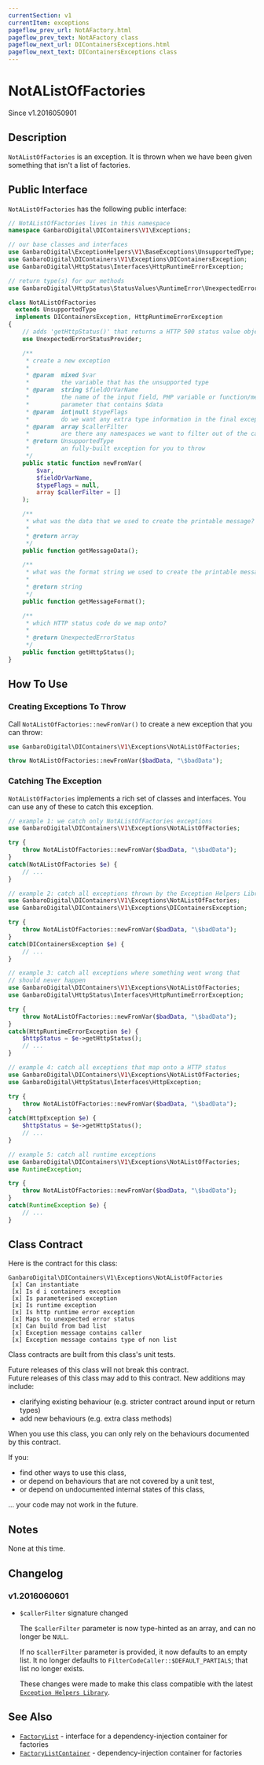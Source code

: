 ```yaml
---
currentSection: v1
currentItem: exceptions
pageflow_prev_url: NotAFactory.html
pageflow_prev_text: NotAFactory class
pageflow_next_url: DIContainersExceptions.html
pageflow_next_text: DIContainersExceptions class
---
```


# NotAListOfFactories

<div class="callout info" markdown="1">
Since v1.2016050901
</div>

## Description

`NotAListOfFactories` is an exception. It is thrown when we have been given something that isn't a list of factories.

## Public Interface

`NotAListOfFactories` has the following public interface:

```php
// NotAListOfFactories lives in this namespace
namespace GanbaroDigital\DIContainers\V1\Exceptions;

// our base classes and interfaces
use GanbaroDigital\ExceptionHelpers\V1\BaseExceptions\UnsupportedType;
use GanbaroDigital\DIContainers\V1\Exceptions\DIContainersException;
use GanbaroDigital\HttpStatus\Interfaces\HttpRuntimeErrorException;

// return type(s) for our methods
use GanbaroDigital\HttpStatus\StatusValues\RuntimeError\UnexpectedErrorStatus;

class NotAListOfFactories
  extends UnsupportedType
  implements DIContainersException, HttpRuntimeErrorException
{
    // adds 'getHttpStatus()' that returns a HTTP 500 status value object
    use UnexpectedErrorStatusProvider;

    /**
     * create a new exception
     *
     * @param  mixed $var
     *         the variable that has the unsupported type
     * @param  string $fieldOrVarName
     *         the name of the input field, PHP variable or function/method
     *         parameter that contains $data
     * @param  int|null $typeFlags
     *         do we want any extra type information in the final exception message?
     * @param  array $callerFilter
     *         are there any namespaces we want to filter out of the call stack?
     * @return UnsupportedType
     *         an fully-built exception for you to throw
     */
    public static function newFromVar(
        $var,
        $fieldOrVarName,
        $typeFlags = null,
        array $callerFilter = []
    );

    /**
     * what was the data that we used to create the printable message?
     *
     * @return array
     */
    public function getMessageData();

    /**
     * what was the format string we used to create the printable message?
     *
     * @return string
     */
    public function getMessageFormat();

    /**
     * which HTTP status code do we map onto?
     *
     * @return UnexpectedErrorStatus
     */
    public function getHttpStatus();
}
```

## How To Use

### Creating Exceptions To Throw

Call `NotAListOfFactories::newFromVar()` to create a new exception that you can throw:

```php
use GanbaroDigital\DIContainers\V1\Exceptions\NotAListOfFactories;

throw NotAListOfFactories::newFromVar($badData, "\$badData");
```

### Catching The Exception

`NotAListOfFactories` implements a rich set of classes and interfaces. You can use any of these to catch this exception.

```php
// example 1: we catch only NotAListOfFactories exceptions
use GanbaroDigital\DIContainers\V1\Exceptions\NotAListOfFactories;

try {
    throw NotAListOfFactories::newFromVar($badData, "\$badData");
}
catch(NotAListOfFactories $e) {
    // ...
}
```

```php
// example 2: catch all exceptions thrown by the Exception Helpers Library
use GanbaroDigital\DIContainers\V1\Exceptions\NotAListOfFactories;
use GanbaroDigital\DIContainers\V1\Exceptions\DIContainersException;

try {
    throw NotAListOfFactories::newFromVar($badData, "\$badData");
}
catch(DIContainersException $e) {
    // ...
}
```

```php
// example 3: catch all exceptions where something went wrong that
// should never happen
use GanbaroDigital\DIContainers\V1\Exceptions\NotAListOfFactories;
use GanbaroDigital\HttpStatus\Interfaces\HttpRuntimeErrorException;

try {
    throw NotAListOfFactories::newFromVar($badData, "\$badData");
}
catch(HttpRuntimeErrorException $e) {
    $httpStatus = $e->getHttpStatus();
    // ...
}
```

```php
// example 4: catch all exceptions that map onto a HTTP status
use GanbaroDigital\DIContainers\V1\Exceptions\NotAListOfFactories;
use GanbaroDigital\HttpStatus\Interfaces\HttpException;

try {
    throw NotAListOfFactories::newFromVar($badData, "\$badData");
}
catch(HttpException $e) {
    $httpStatus = $e->getHttpStatus();
    // ...
}
```

```php
// example 5: catch all runtime exceptions
use GanbaroDigital\DIContainers\V1\Exceptions\NotAListOfFactories;
use RuntimeException;

try {
    throw NotAListOfFactories::newFromVar($badData, "\$badData");
}
catch(RuntimeException $e) {
    // ...
}
```

## Class Contract

Here is the contract for this class:

    GanbaroDigital\DIContainers\V1\Exceptions\NotAListOfFactories
     [x] Can instantiate
     [x] Is d i containers exception
     [x] Is parameterised exception
     [x] Is runtime exception
     [x] Is http runtime error exception
     [x] Maps to unexpected error status
     [x] Can build from bad list
     [x] Exception message contains caller
     [x] Exception message contains type of non list

Class contracts are built from this class's unit tests.

<div class="callout success">
Future releases of this class will not break this contract.
</div>

<div class="callout info" markdown="1">
Future releases of this class may add to this contract. New additions may include:

* clarifying existing behaviour (e.g. stricter contract around input or return types)
* add new behaviours (e.g. extra class methods)
</div>

<div class="callout warning" markdown="1">
When you use this class, you can only rely on the behaviours documented by this contract.

If you:

* find other ways to use this class,
* or depend on behaviours that are not covered by a unit test,
* or depend on undocumented internal states of this class,

... your code may not work in the future.
</div>

## Notes

None at this time.

## Changelog

### v1.2016060601

* `$callerFilter` signature changed

  The `$callerFilter` parameter is now type-hinted as an array, and can no longer be `NULL`.

  If no `$callerFilter` parameter is provided, it now defaults to an empty list. It no longer defaults to `FilterCodeCaller::$DEFAULT_PARTIALS`; that list no longer exists.

  These changes were made to make this class compatible with the latest [`Exception Helpers Library`](http://ganbarodigital.github.io/php-mv-exception-helpers/).

## See Also

* [`FactoryList`](../Interfaces/FactoryList.html) - interface for a dependency-injection container for factories
* [`FactoryListContainer`](../FactoryList/FactoryListContainer.html) - dependency-injection container for factories
